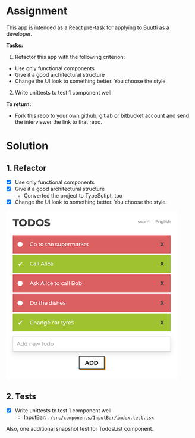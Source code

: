 # Assignment

This app is intended as a React pre-task for applying to Buutti as a developer.

**Tasks:**

1. Refactor this app with the following criterion:

- Use only functional components
- Give it a good architectural structure
- Change the UI look to something better. You choose the style.

2. Write unittests to test 1 component well.

**To return:**

- Fork this repo to your own github, gitlab or bitbucket account and send the interviewer the link to that repo.

# Solution

## 1. Refactor
- [x] Use only functional components
- [x] Give it a good architectural structure
  - Converted the project to TypeSctipt, too
- [x] Change the UI look to something better. You choose the style:

![Image of UI](./doc/images/ui.png)

## 2. Tests
- [x] Write unittests to test 1 component well
  - InputBar: `./src/components/InputBar/index.test.tsx`

Also, one additional snapshot test for TodosList component.